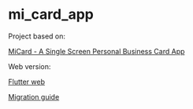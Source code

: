 # mi_card_app

Project based on:

[MiCard - A Single Screen Personal Business Card App](https://www.udemy.com/flutter-bootcamp-with-dart/learn/lecture/14482104#overview)

Web version:

[Flutter web](https://github.com/flutter/flutter_web)

[Migration guide](https://github.com/flutter/flutter_web/blob/master/docs/migration_guide.md)